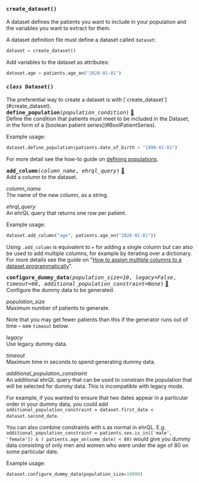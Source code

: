 
<h4 class="attr-heading" id="create_dataset" data-toc-label="create_dataset" markdown>
  <tt><strong>create_dataset</strong>()</tt>
</h4>
<div markdown="block" class="indent">
A dataset defines the patients you want to include in your population and the
variables you want to extract for them.

A dataset definition file must define a dataset called `dataset`:

```python
dataset = create_dataset()
```

Add variables to the dataset as attributes:

```python
dataset.age = patients.age_on("2020-01-01")
```
</div>


<h4 class="attr-heading" id="Dataset" data-toc-label="Dataset" markdown>
  <tt><em>class</em> <strong>Dataset</strong>()</tt>
</h4>

<div markdown="block" class="indent">
The preferential way to create a dataset is with [`create_dataset`](#create_dataset).
<div class="attr-heading" id="Dataset.define_population">
  <tt><strong>define_population</strong>(<em>population_condition</em>)</tt>
  <a class="headerlink" href="#Dataset.define_population" title="Permanent link">🔗</a>
</div>
<div markdown="block" class="indent">
Define the condition that patients must meet to be included in the Dataset, in
the form of a [boolean patient series](#BoolPatientSeries).

Example usage:
```python
dataset.define_population(patients.date_of_birth < "1990-01-01")
```

For more detail see the how-to guide on [defining
populations](../how-to/define-population.md).
</div>

<div class="attr-heading" id="Dataset.add_column">
  <tt><strong>add_column</strong>(<em>column_name</em>, <em>ehrql_query</em>)</tt>
  <a class="headerlink" href="#Dataset.add_column" title="Permanent link">🔗</a>
</div>
<div markdown="block" class="indent">
Add a column to the dataset.

_column_name_<br>
The name of the new column, as a string.

_ehrql_query_<br>
An ehrQL query that returns one row per patient.

Example usage:
```python
dataset.add_column("age", patients.age_on("2020-01-01"))
```

Using `.add_column` is equivalent to `=` for adding a single column
but can also be used to add multiple columns, for example by iterating
over a dictionary. For more details see the guide on
"[How to assign multiple columns to a dataset programmatically](../how-to/assign-multiple-columns.md)".
</div>

<div class="attr-heading" id="Dataset.configure_dummy_data">
  <tt><strong>configure_dummy_data</strong>(<em>population_size=10</em>, <em>legacy=False</em>, <em>timeout=60</em>, <em>additional_population_constraint=None</em>)</tt>
  <a class="headerlink" href="#Dataset.configure_dummy_data" title="Permanent link">🔗</a>
</div>
<div markdown="block" class="indent">
Configure the dummy data to be generated.

_population_size_<br>
Maximum number of patients to generate.

Note that you may get fewer patients than this if the generator runs out of time
– see `timeout` below.

_legacy_<br>
Use legacy dummy data.

_timeout_<br>
Maximum time in seconds to spend generating dummy data.

_additional_population_constraint_<br>
An additional ehrQL query that can be used to constrain the population that will
be selected for dummy data. This is incompatible with legacy mode.

For example, if you wanted to ensure that two dates appear in a particular order in your
dummy data, you could add ``additional_population_constraint = dataset.first_date <
dataset.second_date``.

You can also combine constraints with ``&`` as normal in ehrQL.
E.g. ``additional_population_constraint = patients.sex.is_in(['male', 'female']) & (
patients.age_on(some_date) < 80)`` would give you dummy data consisting of only men
and women who were under the age of 80 on some particular date.

Example usage:
```python
dataset.configure_dummy_data(population_size=10000)
```
</div>

</div>
